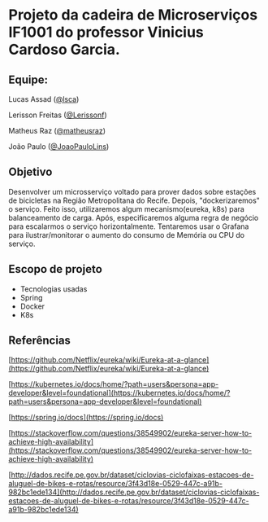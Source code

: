 # Projeto da cadeira de Microserviços IF1001 do professor Vinicius Cardoso Garcia.

## Equipe:

Lucas Assad ([@lsca](https://github.com/lsca))

Lerisson Freitas ([@Lerissonf](https://github.com/Lerissonf))

Matheus Raz ([@matheusraz](https://github.com/matheusraz))

João Paulo ([@JoaoPauloLins](https://github.com/JoaoPauloLins))

## Objetivo

Desenvolver um microsserviço voltado para prover dados sobre estações de bicicletas na Região Metropolitana do Recife. Depois, "dockerizaremos" o serviço. Feito isso, utilizaremos algum mecanismo(eureka, k8s) para balanceamento de carga. Após, especificaremos alguma regra de negócio para escalarmos o serviço horizontalmente. Tentaremos usar o Grafana para ilustrar/monitorar o aumento do consumo de Memória ou CPU do serviço.

## Escopo de projeto

-   Tecnologias usadas
-   Spring
-   Docker
-   K8s
 

## Referências

[https://github.com/Netflix/eureka/wiki/Eureka-at-a-glance](https://github.com/Netflix/eureka/wiki/Eureka-at-a-glance)

[https://kubernetes.io/docs/home/?path=users&persona=app-developer&level=foundational](https://kubernetes.io/docs/home/?path=users&persona=app-developer&level=foundational)

[https://spring.io/docs](https://spring.io/docs)

[https://stackoverflow.com/questions/38549902/eureka-server-how-to-achieve-high-availability](https://stackoverflow.com/questions/38549902/eureka-server-how-to-achieve-high-availability)

[http://dados.recife.pe.gov.br/dataset/ciclovias-ciclofaixas-estacoes-de-aluguel-de-bikes-e-rotas/resource/3f43d18e-0529-447c-a91b-982bc1ede134](http://dados.recife.pe.gov.br/dataset/ciclovias-ciclofaixas-estacoes-de-aluguel-de-bikes-e-rotas/resource/3f43d18e-0529-447c-a91b-982bc1ede134)